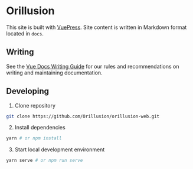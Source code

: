 # Orillusion

This site is built with [VuePress](https://vuepress.vuejs.org/). Site content is written in Markdown format located in `docs`.

## Writing

See the [Vue Docs Writing Guide](https://v3.vuejs.org/guide/writing-guide.html) for our rules and recommendations on writing and maintaining documentation.

## Developing

1. Clone repository

```bash
git clone https://github.com/Orillusion/orillusion-web.git
```

2. Install dependencies

```bash
yarn # or npm install
```

3. Start local development environment

```bash
yarn serve # or npm run serve
```
